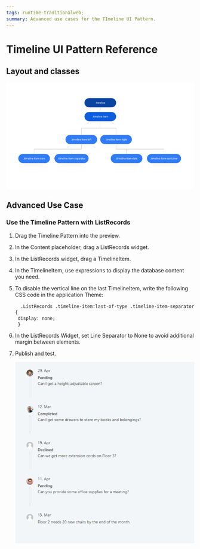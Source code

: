 ```yaml
---
tags: runtime-traditionalweb; 
summary: Advanced use cases for the TImeline UI Pattern.
---
```


# Timeline UI Pattern Reference

## Layout and classes

![](images/timeline-image-1.png?width=750)

## Advanced Use Case

### Use the Timeline Pattern with ListRecords

1. Drag the Timeline Pattern into the preview.
1. In the Content placeholder, drag a ListRecords widget.
1. In the ListRecords widget, drag a TimelineItem.
1. In the TimelineItem, use expressions to display the database content you need.
1. To disable the vertical line on the last TimelineItem, write the following CSS code in the application Theme:

         .ListRecords .timeline-item:last-of-type .timeline-item-separator {
        display: none; 
        }
    
1. In the ListRecords Widget, set Line Separator to None to avoid additional margin between elements.

1. Publish and test.

    ![](<images/timeline-image-4.png>)
